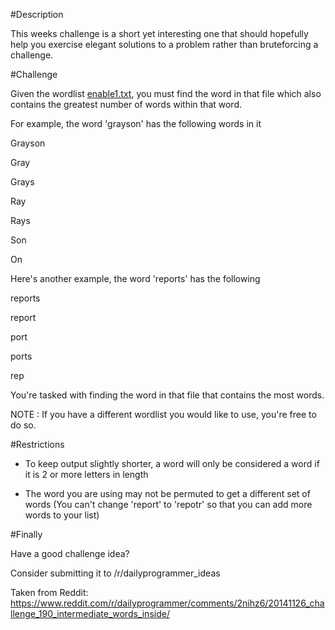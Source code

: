 #Description

This weeks challenge is a short yet interesting one that should hopefully help you exercise elegant solutions to a problem rather than bruteforcing a challenge.

#Challenge

Given the wordlist [enable1.txt](http://www.joereynoldsaudio.com/enable1.txt), you must find the word in that file which also contains the greatest number of words within that word.

For example, the word 'grayson' has the following words in it

Grayson

Gray

Grays

Ray

Rays

Son

On


Here's another example, the word 'reports' has the following

reports

report

port

ports

rep




You're tasked with finding the word in that file that contains the most words.

NOTE : If you have a different wordlist you would like to use, you're free to do so.

#Restrictions

* To keep output slightly shorter, a word will only be considered a word if it is 2 or more letters in length

* The word you are using may not be permuted to get a different set of words (You can't change 'report' to 'repotr' so that you can add more words to your list)


#Finally

Have a good challenge idea?

Consider submitting it to /r/dailyprogrammer_ideas

Taken from Reddit: https://www.reddit.com/r/dailyprogrammer/comments/2nihz6/20141126_challenge_190_intermediate_words_inside/